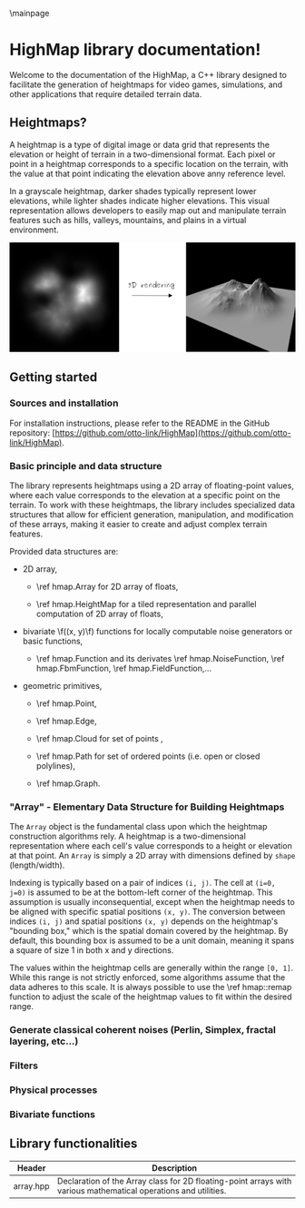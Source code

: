 \mainpage

# HighMap library documentation!

Welcome to the documentation of the HighMap, a C++ library designed
to facilitate the generation of heightmaps for video games,
simulations, and other applications that require detailed terrain
data.

## Heightmaps?

A heightmap is a type of digital image or data grid that represents
the elevation or height of terrain in a two-dimensional format. Each
pixel or point in a heightmap corresponds to a specific location on
the terrain, with the value at that point indicating the elevation
above anny reference level.

In a grayscale heightmap, darker shades typically represent lower
elevations, while lighter shades indicate higher elevations. This
visual representation allows developers to easily map out and
manipulate terrain features such as hills, valleys, mountains, and
plains in a virtual environment.

![](images/illustrations/dem_example_rendered.png "Heightmap (left) and 3D rendering of this heightmap (right).")

## Getting started

### Sources and installation

For installation instructions, please refer to the README in the
GitHub repository:
[https://github.com/otto-link/HighMap](https://github.com/otto-link/HighMap).

### Basic principle and data structure

The library represents heightmaps using a 2D array of floating-point
values, where each value corresponds to the elevation at a specific
point on the terrain. To work with these heightmaps, the library
includes specialized data structures that allow for efficient
generation, manipulation, and modification of these arrays, making it
easier to create and adjust complex terrain features.

Provided data structures are:

- 2D array,

  - \ref hmap.Array for 2D array of floats,

  - \ref hmap.HeightMap for a tiled representation and parallel
    computation of 2D array of floats,
  
- bivariate \f((x, y)\f) functions for locally computable noise
  generators or basic functions,

  - \ref hmap.Function and its derivates \ref hmap.NoiseFunction, \ref
    hmap.FbmFunction, \ref hmap.FieldFunction,...

- geometric primitives,

  - \ref hmap.Point,
  
  - \ref hmap.Edge,

  - \ref hmap.Cloud for set of points ,

  - \ref hmap.Path for set of ordered points (i.e. open or closed polylines),

  - \ref hmap.Graph.

### "Array" - Elementary Data Structure for Building Heightmaps

The `Array` object is the fundamental class upon which the heightmap
construction algorithms rely. A heightmap is a two-dimensional
representation where each cell's value corresponds to a height or
elevation at that point. An `Array` is simply a 2D array with
dimensions defined by `shape` (length/width).

Indexing is typically based on a pair of indices `(i, j)`. The cell at
`(i=0, j=0)` is assumed to be at the bottom-left corner of the
heightmap. This assumption is usually inconsequential, except when the
heightmap needs to be aligned with specific spatial positions `(x,
y)`. The conversion between indices `(i, j)` and spatial positions `(x, y)`
depends on the heightmap's "bounding box," which is the spatial domain
covered by the heightmap. By default, this bounding box is assumed to
be a unit domain, meaning it spans a square of size 1 in both x and y
directions.

The values within the heightmap cells are generally within the range
`[0, 1]`. While this range is not strictly enforced, some algorithms
assume that the data adheres to this scale. It is always possible to
use the \ref hmap::remap function to adjust the scale of the heightmap
values to fit within the desired range.

### Generate classical coherent noises (Perlin, Simplex, fractal layering, etc...)

### Filters

### Physical processes

### Bivariate functions

## Library functionalities

| Header | Description |
|--|--|
| array.hpp | Declaration of the Array class for 2D floating-point arrays with various mathematical operations and utilities. |